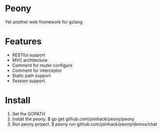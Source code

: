 Peony
==================================
Yet another web fromework for golang

Features
==================================
* RESTful support
* MVC architecture
* Comment for router configure
* Comment for interceptor
* Static path support
* Session support

Install
==================================
1. Set the GOPATH 
2. Install the peony. $ go get github.com/joinhack/peony/peony
3. Run peony project. $ peony run github.com/joinhack/peony/demos/chat

